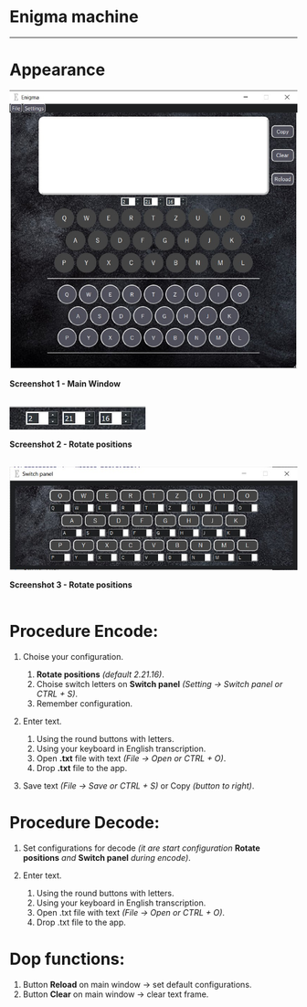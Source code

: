 # Enigma machine
***

Appearance
=====================

![screenshot](./static/img/screenshot_mainwindow.jpg)

**Screenshot 1 - Main Window**
<br/>
<br/>

![screenshot](./static/img/screenshot_rotatepositions.jpg)

**Screenshot 2 - Rotate positions**
<br/>
<br/>


![screenshot](./static/img/screenshot_switchpanel.jpg)

**Screenshot 3 - Rotate positions**
<br/>
<br/>

Procedure Encode:
=====================
1. Choise your configuration.
    1. **Rotate positions** *(default 2.21.16)*.
    2. Choise switch letters on **Switch panel** *(Setting -> Switch panel or  CTRL + S)*.
    3. Remember configuration.
		
2. Enter text.
    1. Using the round buttons with letters.
    2. Using your keyboard in English transcription.
    3. Open **.txt** file with text *(File -> Open or CTRL + O)*.
    4. Drop **.txt** file to the app.
	
3. Save text *(File -> Save or CTRL + S)* or Copy *(button to right)*.

Procedure Decode:
=====================
1. Set configurations for decode *(it are start configuration* **Rotate positions** *and* **Switch panel**
	*during encode)*.
	
2. Enter text.
    1. Using the round buttons with letters.
    2. Using your keyboard in English transcription.
    3. Open .txt file with text *(File -> Open or CTRL + O)*.
    4. Drop .txt file to the app.	
	
Dop functions:
=====================
1. Button **Reload** on main window -> set default configurations.
2. Button **Clear** on main window -> clear text frame.
	

		